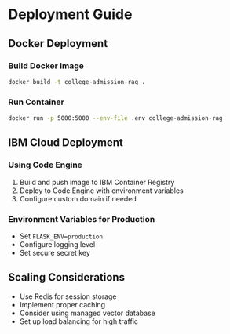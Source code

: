 # Deployment Guide

## Docker Deployment

### Build Docker Image
```bash
docker build -t college-admission-rag .
```

### Run Container
```bash
docker run -p 5000:5000 --env-file .env college-admission-rag
```

## IBM Cloud Deployment

### Using Code Engine
1. Build and push image to IBM Container Registry
2. Deploy to Code Engine with environment variables
3. Configure custom domain if needed

### Environment Variables for Production
- Set `FLASK_ENV=production`
- Configure logging level
- Set secure secret key

## Scaling Considerations
- Use Redis for session storage
- Implement proper caching
- Consider using managed vector database
- Set up load balancing for high traffic
